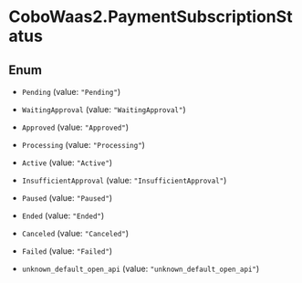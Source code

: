 # CoboWaas2.PaymentSubscriptionStatus

## Enum


* `Pending` (value: `"Pending"`)

* `WaitingApproval` (value: `"WaitingApproval"`)

* `Approved` (value: `"Approved"`)

* `Processing` (value: `"Processing"`)

* `Active` (value: `"Active"`)

* `InsufficientApproval` (value: `"InsufficientApproval"`)

* `Paused` (value: `"Paused"`)

* `Ended` (value: `"Ended"`)

* `Canceled` (value: `"Canceled"`)

* `Failed` (value: `"Failed"`)

* `unknown_default_open_api` (value: `"unknown_default_open_api"`)


